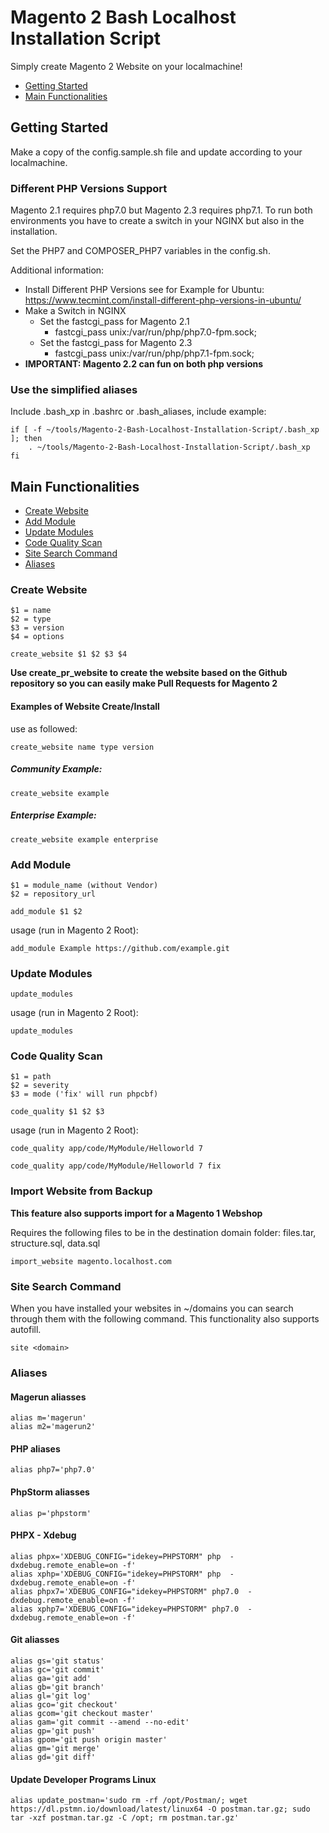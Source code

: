 # Magento 2 Bash Localhost Installation Script

Simply create Magento 2 Website on your localmachine!

 - [Getting Started](#getting-started)
 - [Main Functionalities](#main-functionalities)

## Getting Started

Make a copy of the config.sample.sh file and update according to your localmachine.

### Different PHP Versions Support

Magento 2.1 requires php7.0 but Magento 2.3 requires php7.1. To run both environments you have to create a switch in your NGINX but also in the installation.

Set the PHP7 and COMPOSER_PHP7 variables in the config.sh.

Additional information:

 - Install Different PHP Versions see for Example for Ubuntu:
        https://www.tecmint.com/install-different-php-versions-in-ubuntu/
 - Make a Switch in NGINX
    - Set the fastcgi_pass for Magento 2.1
      - fastcgi_pass   unix:/var/run/php/php7.0-fpm.sock;
    - Set the fastcgi_pass for Magento 2.3
      - fastcgi_pass   unix:/var/run/php/php7.1-fpm.sock;
 - **IMPORTANT: Magento 2.2 can fun on both php versions**

### Use the simplified aliases
Include .bash_xp in .bashrc or .bash_aliases, include example:

```
if [ -f ~/tools/Magento-2-Bash-Localhost-Installation-Script/.bash_xp ]; then
    . ~/tools/Magento-2-Bash-Localhost-Installation-Script/.bash_xp
fi
```


## Main Functionalities

 - [Create Website](#create-website)
 - [Add Module](#add-module)
 - [Update Modules](#update-modules)
 - [Code Quality Scan](#code-quality-scan)
 - [Site Search Command](#site-search-command)
 - [Aliases](#aliases)



### Create Website

```
$1 = name
$2 = type
$3 = version
$4 = options
```

```
create_website $1 $2 $3 $4
```

**Use create_pr_website to create the website based on the Github repository so you can easily make Pull Requests for Magento 2**

#### Examples of Website Create/Install

use as followed:

```
create_website name type version
```

##### Community Example:

```
create_website example
```


##### Enterprise Example:

```
create_website example enterprise
```

### Add Module

```
$1 = module_name (without Vendor)
$2 = repository_url
```

```
add_module $1 $2
```

usage (run in Magento 2 Root):

```
add_module Example https://github.com/example.git
```

### Update Modules

```
update_modules
```

usage (run in Magento 2 Root):

```
update_modules
```


### Code Quality Scan

```
$1 = path
$2 = severity
$3 = mode ('fix' will run phpcbf)
```

```
code_quality $1 $2 $3
```

usage (run in Magento 2 Root):

```
code_quality app/code/MyModule/Helloworld 7 
```

```
code_quality app/code/MyModule/Helloworld 7 fix
```

### Import Website from Backup
**This feature also supports import for a Magento 1 Webshop**

Requires the following files to be in the destination domain folder: files.tar, structure.sql, data.sql

```
import_website magento.localhost.com
```

### Site Search Command
When you have installed your websites in ~/domains you can search through them with the following command. This functionality also supports autofill.

```
site <domain>
```


### Aliases
#### Magerun aliasses
```
alias m='magerun'
alias m2='magerun2'
```

#### PHP aliases
```
alias php7='php7.0'
```

#### PhpStorm aliasses
```
alias p='phpstorm'
```

#### PHPX - Xdebug
```
alias phpx='XDEBUG_CONFIG="idekey=PHPSTORM" php  -dxdebug.remote_enable=on -f'
alias xphp='XDEBUG_CONFIG="idekey=PHPSTORM" php  -dxdebug.remote_enable=on -f'
alias phpx7='XDEBUG_CONFIG="idekey=PHPSTORM" php7.0  -dxdebug.remote_enable=on -f'
alias xphp7='XDEBUG_CONFIG="idekey=PHPSTORM" php7.0  -dxdebug.remote_enable=on -f'
```

#### Git aliasses
```
alias gs='git status'
alias gc='git commit'
alias ga='git add'
alias gb='git branch'
alias gl='git log'
alias gco='git checkout'
alias gcom='git checkout master'
alias gam='git commit --amend --no-edit'
alias gp='git push'
alias gpom='git push origin master'
alias gm='git merge'
alias gd='git diff'
```

#### Update Developer Programs Linux
```
alias update_postman='sudo rm -rf /opt/Postman/; wget https://dl.pstmn.io/download/latest/linux64 -O postman.tar.gz; sudo tar -xzf postman.tar.gz -C /opt; rm postman.tar.gz'
```

